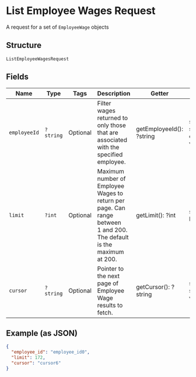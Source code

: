 
# List Employee Wages Request

A request for a set of `EmployeeWage` objects

## Structure

`ListEmployeeWagesRequest`

## Fields

| Name | Type | Tags | Description | Getter | Setter |
|  --- | --- | --- | --- | --- | --- |
| `employeeId` | `?string` | Optional | Filter wages returned to only those that are associated with the specified employee. | getEmployeeId(): ?string | setEmployeeId(?string employeeId): void |
| `limit` | `?int` | Optional | Maximum number of Employee Wages to return per page. Can range between<br>1 and 200. The default is the maximum at 200. | getLimit(): ?int | setLimit(?int limit): void |
| `cursor` | `?string` | Optional | Pointer to the next page of Employee Wage results to fetch. | getCursor(): ?string | setCursor(?string cursor): void |

## Example (as JSON)

```json
{
  "employee_id": "employee_id0",
  "limit": 172,
  "cursor": "cursor6"
}
```

